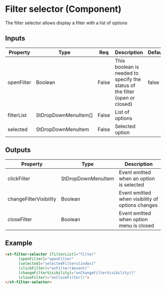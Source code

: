 # Filter selector (Component)

   The filter selector allows display a filter with a list of options

## Inputs

| Property   | Type                 | Req   | Description                                                                 | Default |
| ---------- | -------------------- | ----- | --------------------------------------------------------------------------- | ------- |
| openFilter | Boolean              | False | This boolean is needed to specify the status of the filter (open or closed) | false   |
| filterList | StDropDownMenuItem[] | False | List of options                                                             |         |
| selected   | StDropDownMenuItem   | False | Selected option                                                             |         |

## Outputs

| Property               | Type               | Description                                      |
| ---------------------- | ------------------ | ------------------------------------------------ |
| clickFilter            | StDropDownMenuItem | Event emitted when an option is selected         |
| changeFilterVisibility | Boolean            | Event emitted when visibility of options changes |
| closeFilter            | Boolean            | Event emitted when option menu is closed         |

## Example


```html
<st-filter-selector [filterList]="filter"
      [openFilter]="openFilter"
      [selected]="selectedFilters[index]"
      (clickFilter)="onFilter($event)"
      (changeFilterVisibility)="onChangeFilterVisibility()"
      (closeFilter)="onCloseFilter()">
</st-filter-selector>
```

